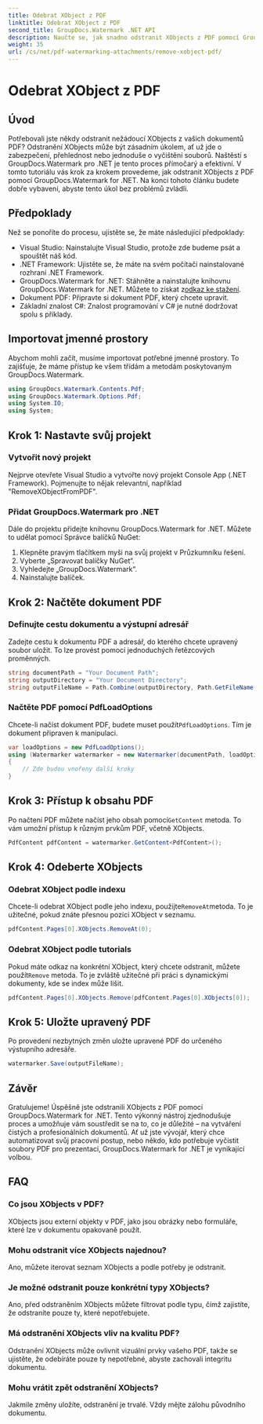 ```yaml
---
title: Odebrat XObject z PDF
linktitle: Odebrat XObject z PDF
second_title: GroupDocs.Watermark .NET API
description: Naučte se, jak snadno odstranit XObjects z PDF pomocí GroupDocs.Watermark for .NET s naším komplexním, podrobným tutoriálem.
weight: 35
url: /cs/net/pdf-watermarking-attachments/remove-xobject-pdf/
---
```


# Odebrat XObject z PDF

## Úvod
Potřebovali jste někdy odstranit nežádoucí XObjects z vašich dokumentů PDF? Odstranění XObjects může být zásadním úkolem, ať už jde o zabezpečení, přehlednost nebo jednoduše o vyčištění souborů. Naštěstí s GroupDocs.Watermark pro .NET je tento proces přímočarý a efektivní. V tomto tutoriálu vás krok za krokem provedeme, jak odstranit XObjects z PDF pomocí GroupDocs.Watermark for .NET. Na konci tohoto článku budete dobře vybaveni, abyste tento úkol bez problémů zvládli.
## Předpoklady
Než se ponoříte do procesu, ujistěte se, že máte následující předpoklady:
- Visual Studio: Nainstalujte Visual Studio, protože zde budeme psát a spouštět náš kód.
- .NET Framework: Ujistěte se, že máte na svém počítači nainstalované rozhraní .NET Framework.
-  GroupDocs.Watermark for .NET: Stáhněte a nainstalujte knihovnu GroupDocs.Watermark for .NET. Můžete to získat z[odkaz ke stažení](https://releases.groupdocs.com/Watermark/net/).
- Dokument PDF: Připravte si dokument PDF, který chcete upravit.
- Základní znalost C#: Znalost programování v C# je nutné dodržovat spolu s příklady.
## Importovat jmenné prostory
Abychom mohli začít, musíme importovat potřebné jmenné prostory. To zajišťuje, že máme přístup ke všem třídám a metodám poskytovaným GroupDocs.Watermark.
```csharp
using GroupDocs.Watermark.Contents.Pdf;
using GroupDocs.Watermark.Options.Pdf;
using System.IO;
using System;
```
## Krok 1: Nastavte svůj projekt
### Vytvořit nový projekt
Nejprve otevřete Visual Studio a vytvořte nový projekt Console App (.NET Framework). Pojmenujte to nějak relevantní, například "RemoveXObjectFromPDF".
### Přidat GroupDocs.Watermark pro .NET
Dále do projektu přidejte knihovnu GroupDocs.Watermark for .NET. Můžete to udělat pomocí Správce balíčků NuGet:
1. Klepněte pravým tlačítkem myši na svůj projekt v Průzkumníku řešení.
2. Vyberte „Spravovat balíčky NuGet“.
3. Vyhledejte „GroupDocs.Watermark“.
4. Nainstalujte balíček.
## Krok 2: Načtěte dokument PDF
### Definujte cestu dokumentu a výstupní adresář
Zadejte cestu k dokumentu PDF a adresář, do kterého chcete upravený soubor uložit. To lze provést pomocí jednoduchých řetězcových proměnných.
```csharp
string documentPath = "Your Document Path";
string outputDirectory = "Your Document Directory";
string outputFileName = Path.Combine(outputDirectory, Path.GetFileName(documentPath));
```
### Načtěte PDF pomocí PdfLoadOptions
 Chcete-li načíst dokument PDF, budete muset použít`PdfLoadOptions`. Tím je dokument připraven k manipulaci.
```csharp
var loadOptions = new PdfLoadOptions();
using (Watermarker watermarker = new Watermarker(documentPath, loadOptions))
{
    // Zde budou vnořeny další kroky
}
```
## Krok 3: Přístup k obsahu PDF
 Po načtení PDF můžete načíst jeho obsah pomocí`GetContent` metoda. To vám umožní přístup k různým prvkům PDF, včetně XObjects.
```csharp
PdfContent pdfContent = watermarker.GetContent<PdfContent>();
```
## Krok 4: Odeberte XObjects
### Odebrat XObject podle indexu
 Chcete-li odebrat XObject podle jeho indexu, použijte`RemoveAt`metoda. To je užitečné, pokud znáte přesnou pozici XObject v seznamu.
```csharp
pdfContent.Pages[0].XObjects.RemoveAt(0);
```
### Odebrat XObject podle tutorials
 Pokud máte odkaz na konkrétní XObject, který chcete odstranit, můžete použít`Remove` metoda. To je zvláště užitečné při práci s dynamickými dokumenty, kde se index může lišit.
```csharp
pdfContent.Pages[0].XObjects.Remove(pdfContent.Pages[0].XObjects[0]);
```
## Krok 5: Uložte upravený PDF
Po provedení nezbytných změn uložte upravené PDF do určeného výstupního adresáře.
```csharp
watermarker.Save(outputFileName);
```
## Závěr
Gratulujeme! Úspěšně jste odstranili XObjects z PDF pomocí GroupDocs.Watermark for .NET. Tento výkonný nástroj zjednodušuje proces a umožňuje vám soustředit se na to, co je důležité – na vytváření čistých a profesionálních dokumentů. Ať už jste vývojář, který chce automatizovat svůj pracovní postup, nebo někdo, kdo potřebuje vyčistit soubory PDF pro prezentaci, GroupDocs.Watermark for .NET je vynikající volbou.
## FAQ
### Co jsou XObjects v PDF?
XObjects jsou externí objekty v PDF, jako jsou obrázky nebo formuláře, které lze v dokumentu opakovaně použít.
### Mohu odstranit více XObjects najednou?
Ano, můžete iterovat seznam XObjects a podle potřeby je odstranit.
### Je možné odstranit pouze konkrétní typy XObjects?
Ano, před odstraněním XObjects můžete filtrovat podle typu, čímž zajistíte, že odstraníte pouze ty, které nepotřebujete.
### Má odstranění XObjects vliv na kvalitu PDF?
Odstranění XObjects může ovlivnit vizuální prvky vašeho PDF, takže se ujistěte, že odebíráte pouze ty nepotřebné, abyste zachovali integritu dokumentu.
### Mohu vrátit zpět odstranění XObjects?
Jakmile změny uložíte, odstranění je trvalé. Vždy mějte zálohu původního dokumentu.
